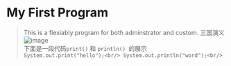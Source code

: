 ﻿# My First Program #
> This is a flexiably program for both adminstrator and custom.
> 三国演义<br/>
![image](http://www.52rkl.cn/uploads/allimg/150311/1P34622X-0.jpg)<br/>
> 下面是一段代码``print()`` 和 ``println() ``的展示<br/>
``
System.out.print("hello");<br/>
System.out.println("word");<br/>
``